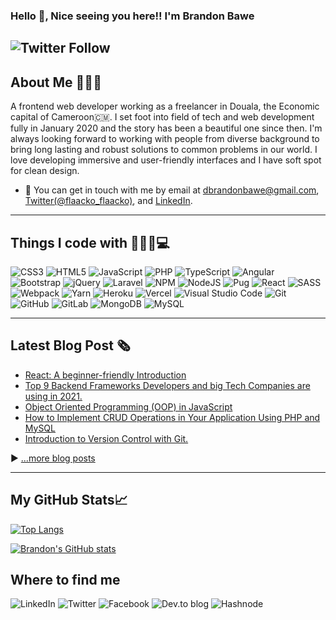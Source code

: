 ### Hello 👋, Nice seeing you here!! I'm Brandon Bawe

<!--
**brandonbawe/brandonbawe** is a ✨ _special_ ✨ repository because its `README.md` (this file) appears on your GitHub profile.

Here are some ideas to get you started:

- 🔭 I’m currently working on ...
- 🌱 I’m currently learning ...
- 👯 I’m looking to collaborate on ...
- 🤔 I’m looking for help with ...
- 💬 Ask me about ...
- 📫 How to reach me: ...
- 😄 Pronouns: ...
- ⚡ Fun fact: ...
-->

![Twitter Follow](https://img.shields.io/twitter/follow/flaacko_flaacko?style=social)
---
## About Me 👨🏽‍💻

A frontend web developer working as a freelancer in Douala, the Economic capital of Cameroon🇨🇲. I set foot into field of tech and web development fully in January 2020 and the story has been a beautiful one since then. I'm always looking forward to working with people from diverse background to bring long lasting and robust solutions to common problems in our world. I love developing immersive and user-friendly interfaces and I have soft spot for clean design.
- 💬 You can get in touch with me by email at [dbrandonbawe@gmail.com](mailto:dbrandonbawe@gmail.com), [Twitter(@flaacko_flaacko)](https://twitter.com/flaacko_flaacko), and [LinkedIn](https://www.linkedin.com/in/damue-brandon-bawe-73ba121a1/).

---
## Things I code with 👨🏾‍💻💻

![CSS3](https://img.shields.io/badge/css3-%231572B6.svg?style=for-the-badge&logo=css3&logoColor=white) ![HTML5](https://img.shields.io/badge/html5-%23E34F26.svg?style=for-the-badge&logo=html5&logoColor=white) ![JavaScript](https://img.shields.io/badge/javascript-%23323330.svg?style=for-the-badge&logo=javascript&logoColor=%23F7DF1E) ![PHP](https://img.shields.io/badge/php-%23777BB4.svg?style=for-the-badge&logo=php&logoColor=white) ![TypeScript](https://img.shields.io/badge/typescript-%23007ACC.svg?style=for-the-badge&logo=typescript&logoColor=white) ![Angular](https://img.shields.io/badge/angular-%23DD0031.svg?style=for-the-badge&logo=angular&logoColor=white) ![Bootstrap](https://img.shields.io/badge/bootstrap-%23563D7C.svg?style=for-the-badge&logo=bootstrap&logoColor=white) ![jQuery](https://img.shields.io/badge/jquery-%230769AD.svg?style=for-the-badge&logo=jquery&logoColor=white) ![Laravel](https://img.shields.io/badge/laravel-%23FF2D20.svg?style=for-the-badge&logo=laravel&logoColor=white) ![NPM](https://img.shields.io/badge/NPM-%23000000.svg?style=for-the-badge&logo=npm&logoColor=white) ![NodeJS](https://img.shields.io/badge/node.js-6DA55F?style=for-the-badge&logo=node.js&logoColor=white) ![Pug](https://img.shields.io/badge/Pug-FFF?style=for-the-badge&logo=pug&logoColor=A86454) ![React](https://img.shields.io/badge/react-%2320232a.svg?style=for-the-badge&logo=react&logoColor=%2361DAFB) ![SASS](https://img.shields.io/badge/SASS-hotpink.svg?style=for-the-badge&logo=SASS&logoColor=white) ![Webpack](https://img.shields.io/badge/webpack-%238DD6F9.svg?style=for-the-badge&logo=webpack&logoColor=black) ![Yarn](https://img.shields.io/badge/yarn-%232C8EBB.svg?style=for-the-badge&logo=yarn&logoColor=white) ![Heroku](https://img.shields.io/badge/heroku-%23430098.svg?style=for-the-badge&logo=heroku&logoColor=white) ![Vercel](https://img.shields.io/badge/vercel-%23000000.svg?style=for-the-badge&logo=vercel&logoColor=white) ![Visual Studio Code](https://img.shields.io/badge/Visual%20Studio%20Code-0078d7.svg?style=for-the-badge&logo=visual-studio-code&logoColor=white) ![Git](https://img.shields.io/badge/git-%23F05033.svg?style=for-the-badge&logo=git&logoColor=white) ![GitHub](https://img.shields.io/badge/github-%23121011.svg?style=for-the-badge&logo=github&logoColor=white) ![GitLab](https://img.shields.io/badge/gitlab-%23181717.svg?style=for-the-badge&logo=gitlab&logoColor=white) ![MongoDB](https://img.shields.io/badge/MongoDB-%234ea94b.svg?style=for-the-badge&logo=mongodb&logoColor=white) ![MySQL](https://img.shields.io/badge/mysql-%2300f.svg?style=for-the-badge&logo=mysql&logoColor=white)
 
---

## Latest Blog Post 🗞
<!-- BLOG-POST-LIST:START -->
- [React: A beginner-friendly Introduction](https://dev.to/brandonbawe/react-a-beginner-friendly-introduction-51c7)
- [Top 9 Backend Frameworks Developers and big Tech Companies are using in 2021.](https://damue.hashnode.dev/top-9-backend-frameworks-developers-and-big-tech-companies-are-using-in-2021)
- [Object Oriented Programming (OOP) in JavaScript](https://dev.to/brandonbawe/object-oriented-programming-oop-in-javascript-1kj2)
- [How to Implement CRUD Operations in Your Application Using PHP and MySQL](https://damue.hashnode.dev/how-to-implement-crud-operations-in-your-application-using-php-and-mysql)
- [Introduction to Version Control with Git.](https://damue.hashnode.dev/introduction-to-version-control-with-git)
<!-- BLOG-POST-LIST:END -->

▶ [...more blog posts](https://damue.hashnode.dev/)

---

## My GitHub Stats📈

[![Top Langs](https://github-readme-stats.vercel.app/api/top-langs/?username=brandonbawe&hide=java,html,css&theme=light)](https://github.com/anuraghazra/github-readme-stats)

[![Brandon's GitHub stats](https://github-readme-stats.vercel.app/api?username=brandonbawe&theme=dark)](https://github.com/anuraghazra/github-readme-stats)

## Where to find me
![LinkedIn](https://img.shields.io/badge/linkedin-%230077B5.svg?style=for-the-badge&logo=linkedin&logoColor=white) ![Twitter](https://img.shields.io/badge/Twitter-%231DA1F2.svg?style=for-the-badge&logo=Twitter&logoColor=white) ![Facebook](https://img.shields.io/badge/Facebook-%231877F2.svg?style=for-the-badge&logo=Facebook&logoColor=white) ![Dev.to blog](https://img.shields.io/badge/dev.to-0A0A0A?style=for-the-badge&logo=dev.to&logoColor=white) ![Hashnode](https://img.shields.io/badge/Hashnode-2962FF?style=for-the-badge&logo=hashnode&logoColor=white)
